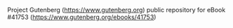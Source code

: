 Project Gutenberg (https://www.gutenberg.org) public repository for eBook #41753 (https://www.gutenberg.org/ebooks/41753)
